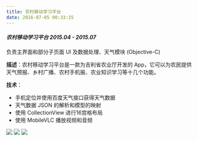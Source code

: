```yaml
---
title: 农村移动学习平台
date: 2016-07-05 00:33:15
---
```


#### *农村移动学习平台 2015.04 - 2015.07*

负责主界面和部分子页面 UI 及数据处理、天气模块 (Objective-C)

**描述**：农村移动学习平台是一款为吉利省农业厅开发的 App，它可以为农民提供天气预报、乡村广播、农村手机报、农业知识学习等十几个功能。

**技术**：

- 手机定位并使用百度天气接口获得天气数据
- 天气数据 JSON 的解析和模型的映射
- 使用 CollectionView 进行16宫格布局
- 使用 MobileVLC 播放视频和音频

<div class="content-poster">
<img src="http://7xlykq.com1.z0.glb.clouddn.com/image/2016-07-05_zhuye.png-mark.black">
<img src="http://7xlykq.com1.z0.glb.clouddn.com/image/2016-07-05_%E5%9B%AD%E8%89%BA%E7%89%B9%E8%89%B2%E4%BA%8C%E7%BA%A7%E9%A1%B5%E9%9D%A21-4.png-mark.black">
<img src="http://7xlykq.com1.z0.glb.clouddn.com/image/2016-07-05_%E5%9B%AD%E8%89%BA%E7%89%B9%E8%89%B2%E4%B8%89%E7%BA%A7%E9%A1%B5%E9%9D%A21-1-1.png-mark.black">
</div>